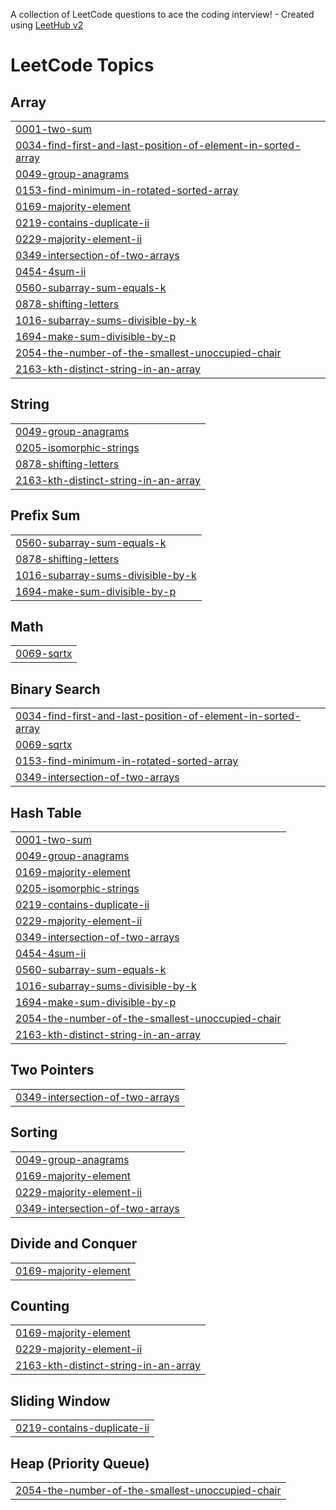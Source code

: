 A collection of LeetCode questions to ace the coding interview! - Created using [LeetHub v2](https://github.com/arunbhardwaj/LeetHub-2.0)
<!---LeetCode Topics Start-->
# LeetCode Topics
## Array
|  |
| ------- |
| [0001-two-sum](https://github.com/lokeshkumarsharma227/Leetcode_01/tree/master/0001-two-sum) |
| [0034-find-first-and-last-position-of-element-in-sorted-array](https://github.com/lokeshkumarsharma227/Leetcode_01/tree/master/0034-find-first-and-last-position-of-element-in-sorted-array) |
| [0049-group-anagrams](https://github.com/lokeshkumarsharma227/Leetcode_01/tree/master/0049-group-anagrams) |
| [0153-find-minimum-in-rotated-sorted-array](https://github.com/lokeshkumarsharma227/Leetcode_01/tree/master/0153-find-minimum-in-rotated-sorted-array) |
| [0169-majority-element](https://github.com/lokeshkumarsharma227/Leetcode_01/tree/master/0169-majority-element) |
| [0219-contains-duplicate-ii](https://github.com/lokeshkumarsharma227/Leetcode_01/tree/master/0219-contains-duplicate-ii) |
| [0229-majority-element-ii](https://github.com/lokeshkumarsharma227/Leetcode_01/tree/master/0229-majority-element-ii) |
| [0349-intersection-of-two-arrays](https://github.com/lokeshkumarsharma227/Leetcode_01/tree/master/0349-intersection-of-two-arrays) |
| [0454-4sum-ii](https://github.com/lokeshkumarsharma227/Leetcode_01/tree/master/0454-4sum-ii) |
| [0560-subarray-sum-equals-k](https://github.com/lokeshkumarsharma227/Leetcode_01/tree/master/0560-subarray-sum-equals-k) |
| [0878-shifting-letters](https://github.com/lokeshkumarsharma227/Leetcode_01/tree/master/0878-shifting-letters) |
| [1016-subarray-sums-divisible-by-k](https://github.com/lokeshkumarsharma227/Leetcode_01/tree/master/1016-subarray-sums-divisible-by-k) |
| [1694-make-sum-divisible-by-p](https://github.com/lokeshkumarsharma227/Leetcode_01/tree/master/1694-make-sum-divisible-by-p) |
| [2054-the-number-of-the-smallest-unoccupied-chair](https://github.com/lokeshkumarsharma227/Leetcode_01/tree/master/2054-the-number-of-the-smallest-unoccupied-chair) |
| [2163-kth-distinct-string-in-an-array](https://github.com/lokeshkumarsharma227/Leetcode_01/tree/master/2163-kth-distinct-string-in-an-array) |
## String
|  |
| ------- |
| [0049-group-anagrams](https://github.com/lokeshkumarsharma227/Leetcode_01/tree/master/0049-group-anagrams) |
| [0205-isomorphic-strings](https://github.com/lokeshkumarsharma227/Leetcode_01/tree/master/0205-isomorphic-strings) |
| [0878-shifting-letters](https://github.com/lokeshkumarsharma227/Leetcode_01/tree/master/0878-shifting-letters) |
| [2163-kth-distinct-string-in-an-array](https://github.com/lokeshkumarsharma227/Leetcode_01/tree/master/2163-kth-distinct-string-in-an-array) |
## Prefix Sum
|  |
| ------- |
| [0560-subarray-sum-equals-k](https://github.com/lokeshkumarsharma227/Leetcode_01/tree/master/0560-subarray-sum-equals-k) |
| [0878-shifting-letters](https://github.com/lokeshkumarsharma227/Leetcode_01/tree/master/0878-shifting-letters) |
| [1016-subarray-sums-divisible-by-k](https://github.com/lokeshkumarsharma227/Leetcode_01/tree/master/1016-subarray-sums-divisible-by-k) |
| [1694-make-sum-divisible-by-p](https://github.com/lokeshkumarsharma227/Leetcode_01/tree/master/1694-make-sum-divisible-by-p) |
## Math
|  |
| ------- |
| [0069-sqrtx](https://github.com/lokeshkumarsharma227/Leetcode_01/tree/master/0069-sqrtx) |
## Binary Search
|  |
| ------- |
| [0034-find-first-and-last-position-of-element-in-sorted-array](https://github.com/lokeshkumarsharma227/Leetcode_01/tree/master/0034-find-first-and-last-position-of-element-in-sorted-array) |
| [0069-sqrtx](https://github.com/lokeshkumarsharma227/Leetcode_01/tree/master/0069-sqrtx) |
| [0153-find-minimum-in-rotated-sorted-array](https://github.com/lokeshkumarsharma227/Leetcode_01/tree/master/0153-find-minimum-in-rotated-sorted-array) |
| [0349-intersection-of-two-arrays](https://github.com/lokeshkumarsharma227/Leetcode_01/tree/master/0349-intersection-of-two-arrays) |
## Hash Table
|  |
| ------- |
| [0001-two-sum](https://github.com/lokeshkumarsharma227/Leetcode_01/tree/master/0001-two-sum) |
| [0049-group-anagrams](https://github.com/lokeshkumarsharma227/Leetcode_01/tree/master/0049-group-anagrams) |
| [0169-majority-element](https://github.com/lokeshkumarsharma227/Leetcode_01/tree/master/0169-majority-element) |
| [0205-isomorphic-strings](https://github.com/lokeshkumarsharma227/Leetcode_01/tree/master/0205-isomorphic-strings) |
| [0219-contains-duplicate-ii](https://github.com/lokeshkumarsharma227/Leetcode_01/tree/master/0219-contains-duplicate-ii) |
| [0229-majority-element-ii](https://github.com/lokeshkumarsharma227/Leetcode_01/tree/master/0229-majority-element-ii) |
| [0349-intersection-of-two-arrays](https://github.com/lokeshkumarsharma227/Leetcode_01/tree/master/0349-intersection-of-two-arrays) |
| [0454-4sum-ii](https://github.com/lokeshkumarsharma227/Leetcode_01/tree/master/0454-4sum-ii) |
| [0560-subarray-sum-equals-k](https://github.com/lokeshkumarsharma227/Leetcode_01/tree/master/0560-subarray-sum-equals-k) |
| [1016-subarray-sums-divisible-by-k](https://github.com/lokeshkumarsharma227/Leetcode_01/tree/master/1016-subarray-sums-divisible-by-k) |
| [1694-make-sum-divisible-by-p](https://github.com/lokeshkumarsharma227/Leetcode_01/tree/master/1694-make-sum-divisible-by-p) |
| [2054-the-number-of-the-smallest-unoccupied-chair](https://github.com/lokeshkumarsharma227/Leetcode_01/tree/master/2054-the-number-of-the-smallest-unoccupied-chair) |
| [2163-kth-distinct-string-in-an-array](https://github.com/lokeshkumarsharma227/Leetcode_01/tree/master/2163-kth-distinct-string-in-an-array) |
## Two Pointers
|  |
| ------- |
| [0349-intersection-of-two-arrays](https://github.com/lokeshkumarsharma227/Leetcode_01/tree/master/0349-intersection-of-two-arrays) |
## Sorting
|  |
| ------- |
| [0049-group-anagrams](https://github.com/lokeshkumarsharma227/Leetcode_01/tree/master/0049-group-anagrams) |
| [0169-majority-element](https://github.com/lokeshkumarsharma227/Leetcode_01/tree/master/0169-majority-element) |
| [0229-majority-element-ii](https://github.com/lokeshkumarsharma227/Leetcode_01/tree/master/0229-majority-element-ii) |
| [0349-intersection-of-two-arrays](https://github.com/lokeshkumarsharma227/Leetcode_01/tree/master/0349-intersection-of-two-arrays) |
## Divide and Conquer
|  |
| ------- |
| [0169-majority-element](https://github.com/lokeshkumarsharma227/Leetcode_01/tree/master/0169-majority-element) |
## Counting
|  |
| ------- |
| [0169-majority-element](https://github.com/lokeshkumarsharma227/Leetcode_01/tree/master/0169-majority-element) |
| [0229-majority-element-ii](https://github.com/lokeshkumarsharma227/Leetcode_01/tree/master/0229-majority-element-ii) |
| [2163-kth-distinct-string-in-an-array](https://github.com/lokeshkumarsharma227/Leetcode_01/tree/master/2163-kth-distinct-string-in-an-array) |
## Sliding Window
|  |
| ------- |
| [0219-contains-duplicate-ii](https://github.com/lokeshkumarsharma227/Leetcode_01/tree/master/0219-contains-duplicate-ii) |
## Heap (Priority Queue)
|  |
| ------- |
| [2054-the-number-of-the-smallest-unoccupied-chair](https://github.com/lokeshkumarsharma227/Leetcode_01/tree/master/2054-the-number-of-the-smallest-unoccupied-chair) |
<!---LeetCode Topics End-->